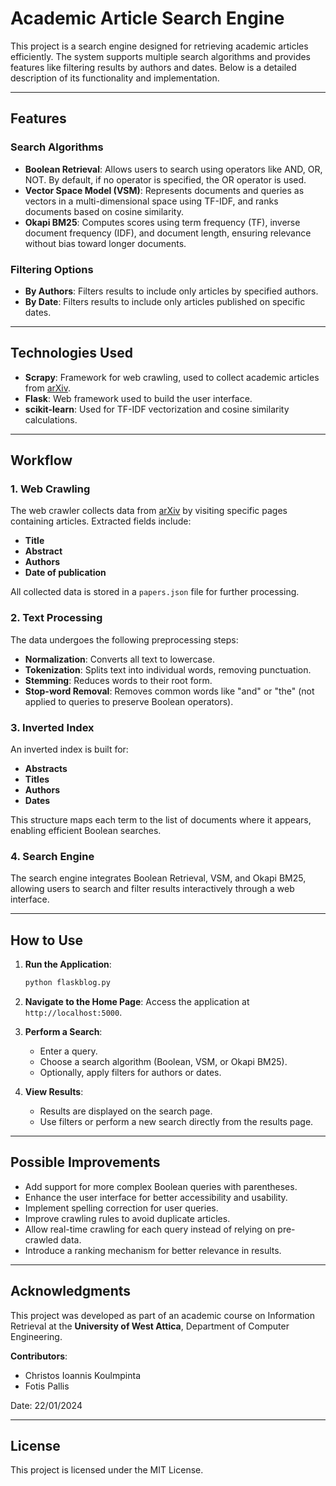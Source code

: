 # Academic Article Search Engine

This project is a search engine designed for retrieving academic articles efficiently. The system supports multiple search algorithms and provides features like filtering results by authors and dates. Below is a detailed description of its functionality and implementation.

---

## Features

### Search Algorithms
- **Boolean Retrieval**: Allows users to search using operators like AND, OR, NOT. By default, if no operator is specified, the OR operator is used.
- **Vector Space Model (VSM)**: Represents documents and queries as vectors in a multi-dimensional space using TF-IDF, and ranks documents based on cosine similarity.
- **Okapi BM25**: Computes scores using term frequency (TF), inverse document frequency (IDF), and document length, ensuring relevance without bias toward longer documents.

### Filtering Options
- **By Authors**: Filters results to include only articles by specified authors.
- **By Date**: Filters results to include only articles published on specific dates.

---

## Technologies Used

- **Scrapy**: Framework for web crawling, used to collect academic articles from [arXiv](https://arxiv.org).
- **Flask**: Web framework used to build the user interface.
- **scikit-learn**: Used for TF-IDF vectorization and cosine similarity calculations.

---

## Workflow

### 1. Web Crawling
The web crawler collects data from [arXiv](https://arxiv.org) by visiting specific pages containing articles. Extracted fields include:
- **Title**
- **Abstract**
- **Authors**
- **Date of publication**

All collected data is stored in a `papers.json` file for further processing.

### 2. Text Processing
The data undergoes the following preprocessing steps:
- **Normalization**: Converts all text to lowercase.
- **Tokenization**: Splits text into individual words, removing punctuation.
- **Stemming**: Reduces words to their root form.
- **Stop-word Removal**: Removes common words like "and" or "the" (not applied to queries to preserve Boolean operators).

### 3. Inverted Index
An inverted index is built for:
- **Abstracts**
- **Titles**
- **Authors**
- **Dates**

This structure maps each term to the list of documents where it appears, enabling efficient Boolean searches.

### 4. Search Engine
The search engine integrates Boolean Retrieval, VSM, and Okapi BM25, allowing users to search and filter results interactively through a web interface.

---

## How to Use

1. **Run the Application**:
   ```bash
   python flaskblog.py
   ```

2. **Navigate to the Home Page**:
   Access the application at `http://localhost:5000`.

3. **Perform a Search**:
   - Enter a query.
   - Choose a search algorithm (Boolean, VSM, or Okapi BM25).
   - Optionally, apply filters for authors or dates.

4. **View Results**:
   - Results are displayed on the search page.
   - Use filters or perform a new search directly from the results page.

---

## Possible Improvements

- Add support for more complex Boolean queries with parentheses.
- Enhance the user interface for better accessibility and usability.
- Implement spelling correction for user queries.
- Improve crawling rules to avoid duplicate articles.
- Allow real-time crawling for each query instead of relying on pre-crawled data.
- Introduce a ranking mechanism for better relevance in results.


---

## Acknowledgments

This project was developed as part of an academic course on Information Retrieval at the **University of West Attica**, Department of Computer Engineering.

**Contributors**:
- Christos Ioannis Koulmpinta
- Fotis Pallis

Date: 22/01/2024

---

## License

This project is licensed under the MIT License.

